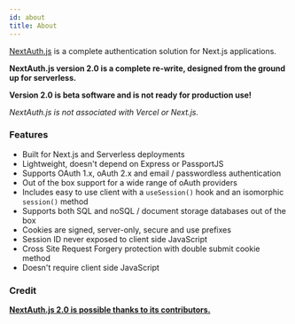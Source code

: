 ```yaml
---
id: about
title: About
---
```


[NextAuth.js](https://github.com/iaincollins/next-auth/) is a complete authentication solution for Next.js applications.

**NextAuth.js version 2.0 is a complete re-write, designed from the ground up for serverless.**

**Version 2.0 is beta software and is not ready for production use!**

*NextAuth.js is not associated with Vercel or Next.js.*

### Features

* Built for Next.js and Serverless deployments
* Lightweight, doesn't depend on Express or PassportJS
* Supports OAuth 1.x, oAuth 2.x and email / passwordless authentication 
* Out of the box support for a wide range of oAuth providers
* Includes easy to use client with a `useSession()` hook and an isomorphic `session()` method
* Supports both SQL and noSQL / document storage databases out of the box
* Cookies are signed, server-only, secure and use prefixes
* Session ID never exposed to client side JavaScript
* Cross Site Request Forgery protection with double submit cookie method
* Doesn't require client side JavaScript

### Credit

**[NextAuth.js 2.0 is possible thanks to its contributors.](/contributors)**
